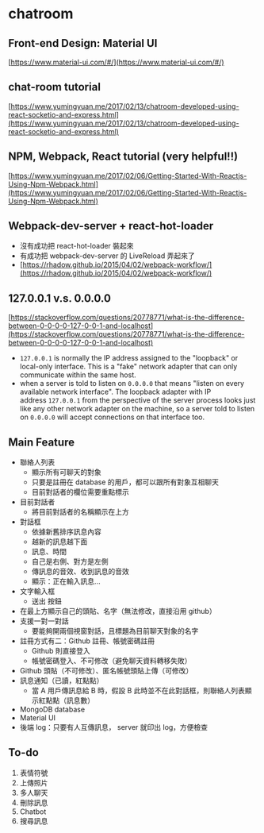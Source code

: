 # chatroom

## Front-end Design: Material UI

[https://www.material-ui.com/#/](https://www.material-ui.com/#/)


## chat-room tutorial
[https://www.yumingyuan.me/2017/02/13/chatroom-developed-using-react-socketio-and-express.html](https://www.yumingyuan.me/2017/02/13/chatroom-developed-using-react-socketio-and-express.html)

## NPM, Webpack, React tutorial (very helpful!!)
[https://www.yumingyuan.me/2017/02/06/Getting-Started-With-Reactjs-Using-Npm-Webpack.html](https://www.yumingyuan.me/2017/02/06/Getting-Started-With-Reactjs-Using-Npm-Webpack.html)

## Webpack-dev-server + react-hot-loader

* 沒有成功把 react-hot-loader 裝起來
* 有成功把 webpack-dev-server 的 LiveReload 弄起來了
* [https://rhadow.github.io/2015/04/02/webpack-workflow/](https://rhadow.github.io/2015/04/02/webpack-workflow/)



## 127.0.0.1 v.s. 0.0.0.0

[https://stackoverflow.com/questions/20778771/what-is-the-difference-between-0-0-0-0-127-0-0-1-and-localhost](https://stackoverflow.com/questions/20778771/what-is-the-difference-between-0-0-0-0-127-0-0-1-and-localhost)



* `127.0.0.1` is normally the IP address assigned to the "loopback" or local-only interface. This is a "fake" network adapter that can only communicate within the same host.
*  when a server is told to listen on `0.0.0.0` that means "listen on every available network interface". The loopback adapter with IP address `127.0.0.1` from the perspective of the server process looks just like any other network adapter on the machine, so a server told to listen on `0.0.0.0` will accept connections on that interface too.

## Main Feature

- 聯絡人列表
  - 顯示所有可聊天的對象
  - 只要是註冊在 database 的用戶，都可以跟所有對象互相聊天
  - 目前對話者的欄位需要重點標示
- 目前對話者
  - 將目前對話者的名稱顯示在上方
- 對話框
  - 依據新舊排序訊息內容
  - 越新的訊息越下面
  - 訊息、時間
  - 自己是右側、對方是左側
  - 傳訊息的音效、收到訊息的音效
  - 顯示：正在輸入訊息...
- 文字輸入框
  - 送出 按鈕
- 在最上方顯示自己的頭貼、名字（無法修改，直接沿用 github）
- 支援一對一對話
  - 要能夠開兩個視窗對話，且標題為目前聊天對象的名字
- 註冊方式有二：Github 註冊、帳號密碼註冊
  - Github 則直接登入
  - 帳號密碼登入、不可修改（避免聊天資料轉移失敗）
- Github 頭貼（不可修改）、匿名帳號頭貼上傳（可修改）
- 訊息通知（已讀，紅點點）
  - 當 A 用戶傳訊息給 B 時，假設 B 此時並不在此對話框，則聯絡人列表顯示紅點點（訊息數）
- MongoDB database
- Material UI
- 後端 log：只要有人互傳訊息， server 就印出 log，方便檢查

## To-do

1. 表情符號
2. 上傳照片
3. 多人聊天
4. 刪除訊息
5. Chatbot
6. 搜尋訊息